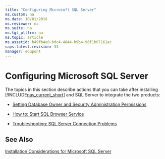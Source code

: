 ```yaml
---
title: "Configuring Microsoft SQL Server"
ms.custom: na
ms.date: 10/01/2018
ms.reviewer: na
ms.suite: na
ms.tgt_pltfrm: na
ms.topic: article
ms.assetid: b49fb4e0-bdc4-4844-b9b4-96f1b07161ac
caps.latest.revision: 33
manager: edupont
---
```

# Configuring Microsoft SQL Server
The topics in this section describe actions that you can take after installing [!INCLUDE[nav_current_short](includes/nav_current_short_md.md)] and SQL Server to integrate the two products:  
  
-   [Setting Database Owner and Security Administration Permissions](Setting-Database-Owner-and-Security-Administration-Permissions.md)  
  
-   [How to: Start SQL Browser Service](How-to--Start-SQL-Browser-Service.md)  
  
-   [Troubleshooting: SQL Server Connection Problems](Troubleshooting--SQL-Server-Connection-Problems.md)  
  
## See Also  
 [Installation Considerations for Microsoft SQL Server](Installation-Considerations-for-Microsoft-SQL-Server.md)